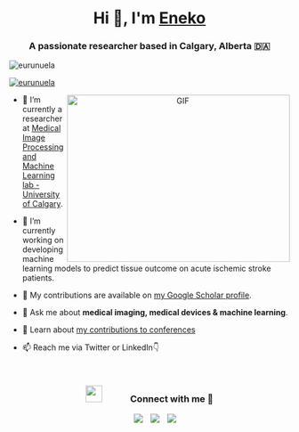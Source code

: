 <h1 align="center">Hi 👋, I'm <a href="https://enekourunuela.com/" target="blank">
Eneko</a></h1>
<h3 align="center">A passionate researcher based in Calgary, Alberta &#127465;&#127462</h3>

<p align="left"> <img src="https://komarev.com/ghpvc/?username=eurunuela&label=Profile%20views&color=0e75b6&style=flat" alt="eurunuela" /> </p>

<p align="left"> <a href="https://x/eurunuela" target="blank"><img src="https://img.shields.io/twitter/follow/eurunuela?logo=twitter&style=for-the-badge" alt="eurunuela" /></a> </p>

<a target="_blank" align="center">
  <img align="right" top="500" height="300" width="400" alt="GIF" src="https://media.giphy.com/media/SWoSkN6DxTszqIKEqv/giphy.gif">
</a>

- 🔭 I’m currently a researcher at <a href="https://ucalgary.ca/labs/miplab/home" target="blank">Medical Image Processing and Machine Learning lab - University of Calgary</a>.

- 🌱 I’m currently working on developing machine learning models to predict tissue outcome on acute ischemic stroke patients.

- 📝 My contributions are available on <a href="https://scholar.google.com/scholar?hl=en&q=eneko+urunuela" target="blank">my Google Scholar profile</a>.

- 💬 Ask me about **medical imaging, medical devices & machine learning**.

- 📄 Learn about <a href="https://www.enekourunuela.com/conferences" target="blank">my contributions to conferences</a>

- 📫 Reach me via Twitter or LinkedIn👇
<br/>
<h3 align="center" > <img src="https://media.giphy.com/media/iY8CRBdQXODJSCERIr/giphy.gif" width="30" height="30" style="margin-right: 50px;">Connect with me 🤝 </h3>

<p align="center">

 <div align="center"  class="icons-social" style="margin-left: 10px;">
        <a style="margin-left: 10px;"  target="_blank" href="https://www.linkedin.com/in/eneko-urunuela/">
			<img src="https://img.icons8.com/doodle/40/000000/linkedin--v2.png"></a>
        <a style="margin-left: 10px;" target="_blank" href="https://github.com/eurunuela">
		<img src="https://img.icons8.com/doodle/40/000000/github--v1.png"></a>
		<a style="margin-left: 10px;" target="_blank" href="https://x.com/eurunuela">
			<img src="https://img.icons8.com/doodle/40/000000/twitter-squared--v2.png" ></a>
      </div>

</p>
